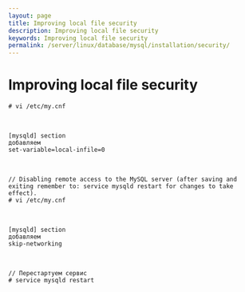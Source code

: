 ```yaml
---
layout: page
title: Improving local file security
description: Improving local file security
keywords: Improving local file security
permalink: /server/linux/database/mysql/installation/security/
---
```


# Improving local file security

    # vi /etc/my.cnf

<br/>

    [mysqld] section
    добавляем
    set-variable=local-infile=0

<br/>

    // Disabling remote access to the MySQL server (after saving and exiting remember to: service mysqld restart for changes to take effect).
    # vi /etc/my.cnf

<br/>

    [mysqld] section
    добавляем
    skip-networking

<br/>

    // Перестартуем сервис
    # service mysqld restart
